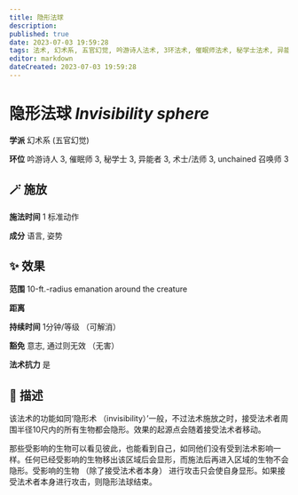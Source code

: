 ```yaml
---
title: 隐形法球
description: 
published: true
date: 2023-07-03 19:59:28
tags: 法术, 幻术系, 五官幻觉, 吟游诗人法术, 3环法术, 催眠师法术, 秘学士法术, 异能者法术, 术士/法师法术, unchained 召唤师法术
editor: markdown
dateCreated: 2023-07-03 19:59:28
---
```


# **隐形法球** *Invisibility sphere*

**学派** 幻术系 (五官幻觉) 

**环位** 吟游诗人 3, 催眠师 3, 秘学士 3, 异能者 3, 术士/法师 3, unchained 召唤师 3

## 🪄 施放

**施法时间** 1 标准动作

**成分** 语言, 姿势

## ✨ 效果  

**范围** 10-ft.-radius emanation around the creature

**距离**   

**持续时间** 1分钟/等级 （可解消） 

**豁免** 意志, 通过则无效 （无害）

**法术抗力** 是

## 📖 描述

该法术的功能如同‘隐形术 （invisibility）’一般，不过法术施放之时，接受法术者周围半径10尺内的所有生物都会隐形。效果的起源点会随着接受法术者移动。

那些受影响的生物可以看见彼此，也能看到自己，如同他们没有受到法术影响一样。任何已经受影响的生物移出该区域后会显形，而施法后再进入区域的生物不会隐形。受影响的生物 （除了接受法术者本身） 进行攻击只会使自身显形。如果接受法术者本身进行攻击，则隐形法球结束。
    